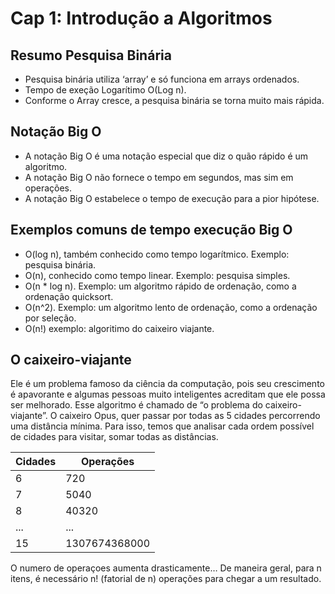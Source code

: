 # Cap 1: Introdução a Algoritmos

## Resumo Pesquisa Binária

- Pesquisa binária utiliza ‘array’ e só funciona em arrays ordenados.
- Tempo de exeção Logarítimo O(Log n).
- Conforme o Array cresce, a pesquisa binária se torna muito mais rápida.

## Notação Big O

- A notação Big O é uma notação especial que diz o quão rápido é um algoritmo.
- A notação Big O não fornece o tempo em segundos, mas sim em operações.
- A notação Big O estabelece o tempo de execução para a pior hipótese.

## Exemplos comuns de tempo execução Big O

- O(log n), também conhecido como tempo logarítmico. Exemplo: pesquisa binária.
- O(n), conhecido como tempo linear. Exemplo: pesquisa simples.
- O(n * log n). Exemplo: um algoritmo rápido de ordenação, como a ordenação quicksort.
- O(n^2). Exemplo: um algoritmo lento de ordenação, como a ordenação por seleção.
- O(n!) exemplo: algoritimo do caixeiro viajante.

## O caixeiro-viajante

Ele é um problema famoso da ciência da computação, pois seu crescimento é apavorante e algumas pessoas muito inteligentes acreditam que ele possa ser melhorado. Esse algoritmo é chamado de “o problema do caixeiro-viajante”. O caixeiro Opus, quer passar por todas as 5 cidades percorrendo uma distância mínima. Para isso, temos que analisar cada ordem possível de cidades para visitar, somar todas as distâncias.

| Cidades | Operações |
| --- | --- |
| 6 | 720 |
| 7 | 5040 |
| 8 | 40320 |
| ... | ... |
| 15 | 1307674368000 |

O numero de operaçoes aumenta drasticamente… De maneira geral, para n itens, é necessário n! (fatorial de n) operações para chegar a um resultado.
